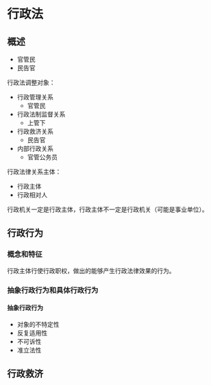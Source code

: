 # 行政法

## 概述

- 官管民
- 民告官

行政法调整对象：

- 行政管理关系
  - 官管民
- 行政法制监督关系
  - 上管下
- 行政救济关系
  - 民告官
- 内部行政关系
  - 官管公务员

行政法律关系主体：

- 行政主体
- 行政相对人

行政机关一定是行政主体，行政主体不一定是行政机关（可能是事业单位）。

## 行政行为

### 概念和特征

行政主体行使行政职权，做出的能够产生行政法律效果的行为。

### 抽象行政行为和具体行政行为

#### 抽象行政行为

- 对象的不特定性
- 反复适用性
- 不可诉性
- 准立法性

## 行政救济